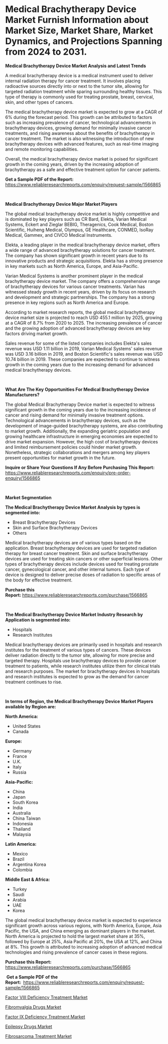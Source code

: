 <p><h1>Medical Brachytherapy Device Market Furnish Information about Market Size, Market Share, Market Dynamics, and Projections Spanning from 2024 to 2031.</h1></p><p><strong>Medical Brachytherapy Device Market Analysis and Latest Trends</strong></p>
<p><p>A medical brachytherapy device is a medical instrument used to deliver internal radiation therapy for cancer treatment. It involves placing radioactive sources directly into or next to the tumor site, allowing for targeted radiation treatment while sparing surrounding healthy tissues. This type of therapy is commonly used for treating prostate, breast, cervical, skin, and other types of cancers.</p><p>The medical brachytherapy device market is expected to grow at a CAGR of 6% during the forecast period. This growth can be attributed to factors such as increasing prevalence of cancer, technological advancements in brachytherapy devices, growing demand for minimally invasive cancer treatments, and rising awareness about the benefits of brachytherapy in cancer treatment. The market is also witnessing the introduction of new brachytherapy devices with advanced features, such as real-time imaging and remote monitoring capabilities.</p><p>Overall, the medical brachytherapy device market is poised for significant growth in the coming years, driven by the increasing adoption of brachytherapy as a safe and effective treatment option for cancer patients.</p></p>
<p><strong>Get a Sample PDF of the Report:&nbsp;</strong> <a href="https://www.reliableresearchreports.com/enquiry/request-sample/1566865">https://www.reliableresearchreports.com/enquiry/request-sample/1566865</a></p>
<p>&nbsp;</p>
<p><strong>Medical Brachytherapy Device Major Market Players</strong></p>
<p><p>The global medical brachytherapy device market is highly competitive and is dominated by key players such as CR Bard, Elekta, Varian Medical Systems, Eckert and Zieglar BEBIG, Theragenics, Cook Medical, Boston Scientific, Huiheng Medical, Olympus, GE Healthcare, CONMED, IsoRay Medical, Gammex, and CIVCO Medical Instruments.</p><p>Elekta, a leading player in the medical brachytherapy device market, offers a wide range of advanced brachytherapy solutions for cancer treatment. The company has shown significant growth in recent years due to its innovative products and strategic acquisitions. Elekta has a strong presence in key markets such as North America, Europe, and Asia-Pacific.</p><p>Varian Medical Systems is another prominent player in the medical brachytherapy device market. The company offers a comprehensive range of brachytherapy devices for various cancer treatments. Varian has witnessed steady growth in recent years, driven by its focus on research and development and strategic partnerships. The company has a strong presence in key regions such as North America and Europe.</p><p>According to market research reports, the global medical brachytherapy device market size is projected to reach USD 455.1 million by 2025, growing at a CAGR of 8.7% from 2020 to 2025. The increasing prevalence of cancer and the growing adoption of advanced brachytherapy devices are key factors driving market growth.</p><p>Sales revenue for some of the listed companies includes Elekta's sales revenue was USD 1.11 billion in 2019, Varian Medical Systems' sales revenue was USD 3.16 billion in 2019, and Boston Scientific's sales revenue was USD 10.74 billion in 2019. These companies are expected to continue to witness growth in the coming years due to the increasing demand for advanced medical brachytherapy devices.</p></p>
<p>&nbsp;</p>
<p><strong>What Are The Key Opportunities For Medical Brachytherapy Device Manufacturers?</strong></p>
<p><p>The global Medical Brachytherapy Device market is expected to witness significant growth in the coming years due to the increasing incidence of cancer and rising demand for minimally invasive treatment options. Technological advancements in brachytherapy devices, such as the development of image-guided brachytherapy systems, are also contributing to market growth. Additionally, the expanding geriatric population and growing healthcare infrastructure in emerging economies are expected to drive market expansion. However, the high cost of brachytherapy devices and limited reimbursement policies could hinder market growth. Nonetheless, strategic collaborations and mergers among key players present opportunities for market growth in the future.</p></p>
<p><strong>Inquire or Share Your Questions If Any Before Purchasing This Report:</strong> <a href="https://www.reliableresearchreports.com/enquiry/pre-order-enquiry/1566865">https://www.reliableresearchreports.com/enquiry/pre-order-enquiry/1566865</a></p>
<p>&nbsp;</p>
<p><strong>Market Segmentation</strong></p>
<p><strong>The Medical Brachytherapy Device Market Analysis by types is segmented into:</strong></p>
<p><ul><li>Breast Brachytherapy Devices</li><li>Skin and Surface Brachytherapy Devices</li><li>Others</li></ul></p>
<p><p>Medical brachytherapy devices are of various types based on the application. Breast brachytherapy devices are used for targeted radiation therapy for breast cancer treatment. Skin and surface brachytherapy devices are used for treating skin cancers or other superficial lesions. Other types of brachytherapy devices include devices used for treating prostate cancer, gynecological cancer, and other internal tumors. Each type of device is designed to deliver precise doses of radiation to specific areas of the body for effective treatment.</p></p>
<p><strong>Purchase this Report:&nbsp;</strong><a href="https://www.reliableresearchreports.com/purchase/1566865">https://www.reliableresearchreports.com/purchase/1566865</a></p>
<p>&nbsp;</p>
<p><strong>The Medical Brachytherapy Device Market Industry Research by Application is segmented into:</strong></p>
<p><ul><li>Hospitals</li><li>Research Institutes</li></ul></p>
<p><p>Medical brachytherapy devices are primarily used in hospitals and research institutes for the treatment of various types of cancers. These devices deliver radiation directly to the tumor site, allowing for more precise and targeted therapy. Hospitals use brachytherapy devices to provide cancer treatment to patients, while research institutes utilize them for clinical trials and research purposes. The market for brachytherapy devices in hospitals and research institutes is expected to grow as the demand for cancer treatment continues to rise.</p></p>
<p>&nbsp;</p>
<p><strong>In terms of Region, the Medical Brachytherapy Device Market Players available by Region are:</strong></p>
<p>
    <p> <strong> North America: </strong>
        <ul>
            <li>United States</li>
            <li>Canada</li>
        </ul>
        </p> 
    <p> <strong> Europe: </strong>
        <ul>
            <li>Germany</li>
            <li>France</li>
            <li>U.K.</li>
            <li>Italy</li>
            <li>Russia</li>
        </ul>
        </p> 
    <p> <strong> Asia-Pacific: </strong>
        <ul>
            <li>China</li>
            <li>Japan</li>
            <li>South Korea</li>
            <li>India</li>
            <li>Australia</li>
            <li>China Taiwan</li>
            <li>Indonesia</li>
            <li>Thailand</li>
            <li>Malaysia</li>
        </ul>
        </p> 
    <p> <strong> Latin America: </strong>
        <ul>
            <li>Mexico</li>
            <li>Brazil</li>
            <li>Argentina Korea</li>
            <li>Colombia</li>
        </ul>
        </p> 
    <p> <strong> Middle East & Africa: </strong>
        <ul>
            <li>Turkey</li>
            <li>Saudi</li>
            <li>Arabia</li>
            <li>UAE</li>
            <li>Korea</li>
        </ul>
    </p>
    </p>
<p><p>The global medical brachytherapy device market is expected to experience significant growth across various regions, with North America, Europe, Asia Pacific, the USA, and China emerging as dominant players in the market. North America is projected to hold the largest market share at 35%, followed by Europe at 25%, Asia Pacific at 20%, the USA at 12%, and China at 8%. This growth is attributed to increasing adoption of advanced medical technologies and rising prevalence of cancer cases in these regions.</p></p>
<p><strong>Purchase this Report: </strong><a href="https://www.reliableresearchreports.com/purchase/1566865">https://www.reliableresearchreports.com/purchase/1566865</a></p>
<p>&nbsp;<strong>Get a Sample PDF of the Report:&nbsp;&nbsp;</strong><a href="https://www.reliableresearchreports.com/enquiry/request-sample/1566865">https://www.reliableresearchreports.com/enquiry/request-sample/1566865</a></p>
<p><strong></strong></p>
<p><p><a href="https://medium.com/p/80b399366295/edit">Factor VIII Deficiency Treatment Market</a></p><p><a href="https://medium.com/p/f51db0aed804/edit">Fibromyalgia Drugs Market</a></p><p><a href="https://medium.com/p/0112c6621321/edit">Factor IX Deficiency Treatment Market</a></p><p><a href="https://medium.com/p/d25956ece667/edit">Epilepsy Drugs Market</a></p><p><a href="https://medium.com/p/cc8f13dd875a/edit">Fibrosarcoma Treatment Market</a></p></p>